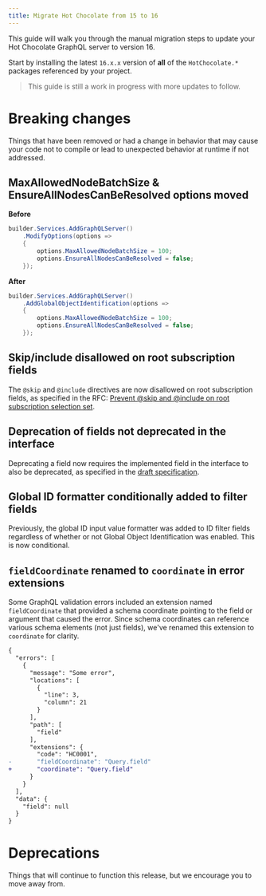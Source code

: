 ```yaml
---
title: Migrate Hot Chocolate from 15 to 16
---
```


This guide will walk you through the manual migration steps to update your Hot Chocolate GraphQL server to version 16.

Start by installing the latest `16.x.x` version of **all** of the `HotChocolate.*` packages referenced by your project.

> This guide is still a work in progress with more updates to follow.

# Breaking changes

Things that have been removed or had a change in behavior that may cause your code not to compile or lead to unexpected behavior at runtime if not addressed.

## MaxAllowedNodeBatchSize & EnsureAllNodesCanBeResolved options moved

**Before**

```csharp
builder.Services.AddGraphQLServer()
    .ModifyOptions(options =>
    {
        options.MaxAllowedNodeBatchSize = 100;
        options.EnsureAllNodesCanBeResolved = false;
    });
```

**After**

```csharp
builder.Services.AddGraphQLServer()
    .AddGlobalObjectIdentification(options =>
    {
        options.MaxAllowedNodeBatchSize = 100;
        options.EnsureAllNodesCanBeResolved = false;
    });
```

## Skip/include disallowed on root subscription fields

The `@skip` and `@include` directives are now disallowed on root subscription fields, as specified in the RFC: [Prevent @skip and @include on root subscription selection set](https://github.com/graphql/graphql-spec/pull/860).

## Deprecation of fields not deprecated in the interface

Deprecating a field now requires the implemented field in the interface to also be deprecated, as specified in the [draft specification](https://spec.graphql.org/draft/#sec-Objects.Type-Validation).

## Global ID formatter conditionally added to filter fields

Previously, the global ID input value formatter was added to ID filter fields regardless of whether or not Global Object Identification was enabled. This is now conditional.

## `fieldCoordinate` renamed to `coordinate` in error extensions

Some GraphQL validation errors included an extension named `fieldCoordinate` that provided a schema coordinate pointing to the field or argument that caused the error. Since schema coordinates can reference various schema elements (not just fields), we've renamed this extension to `coordinate` for clarity.

```diff
{
  "errors": [
    {
      "message": "Some error",
      "locations": [
        {
          "line": 3,
          "column": 21
        }
      ],
      "path": [
        "field"
      ],
      "extensions": {
        "code": "HC0001",
-       "fieldCoordinate": "Query.field"
+       "coordinate": "Query.field"
      }
    }
  ],
  "data": {
    "field": null
  }
}
```

# Deprecations

Things that will continue to function this release, but we encourage you to move away from.
